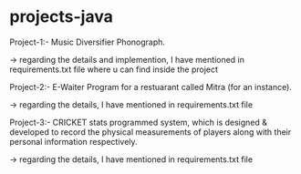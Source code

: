 # projects-java

Project-1:- Music Diversifier Phonograph.

-> regarding the details and implemention, I have mentioned in requirements.txt file where u can find inside the project


Project-2:- E-Waiter Program for a restuarant called Mitra (for an instance).

-> regarding the details, I have mentioned in requirements.txt file


Project-3:- CRICKET stats programmed system, which is designed & developed to record the physical measurements of players along with their personal information respectively.

-> regarding the details, I have mentioned in requirements.txt file
